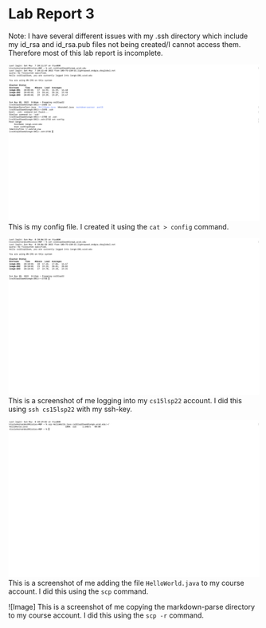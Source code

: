 # Lab Report 3
Note: I have several different issues with my .ssh directory which include my id_rsa and id_rsa.pub files not being created/I cannot access them. Therefore most of this lab report is incomplete.

![Image](LR31.png)
This is my config file. I created it using the `cat > config` command.

![Image](LR32.png)
This is a screenshot of me logging into my `cs15lsp22` account. I did this using `ssh cs15lsp22` with my ssh-key.

![Image](LR33.png)
This is a screenshot of me adding the file `HelloWorld.java` to my course account. I did this using the `scp` command.

![Image]
This is a screenshot of me copying the markdown-parse directory to my course account. I did this using the `scp -r` command.
